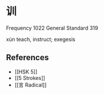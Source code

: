 # 训
Frequency 1022
General Standard 319

xùn
teach, instruct; exegesis

## References
- [[HSK 5]]
- [[5 Strokes]]
- [[言 Radical]]